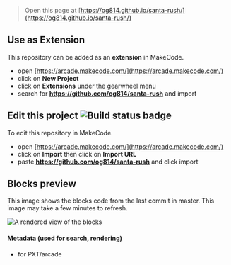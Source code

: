  


> Open this page at [https://og814.github.io/santa-rush/](https://og814.github.io/santa-rush/)

## Use as Extension

This repository can be added as an **extension** in MakeCode.

* open [https://arcade.makecode.com/](https://arcade.makecode.com/)
* click on **New Project**
* click on **Extensions** under the gearwheel menu
* search for **https://github.com/og814/santa-rush** and import

## Edit this project ![Build status badge](https://github.com/og814/santa-rush/workflows/MakeCode/badge.svg)

To edit this repository in MakeCode.

* open [https://arcade.makecode.com/](https://arcade.makecode.com/)
* click on **Import** then click on **Import URL**
* paste **https://github.com/og814/santa-rush** and click import

## Blocks preview

This image shows the blocks code from the last commit in master.
This image may take a few minutes to refresh.

![A rendered view of the blocks](https://github.com/og814/santa-rush/raw/master/.github/makecode/blocks.png)

#### Metadata (used for search, rendering)

* for PXT/arcade
<script src="https://makecode.com/gh-pages-embed.js"></script><script>makeCodeRender("{{ site.makecode.home_url }}", "{{ site.github.owner_name }}/{{ site.github.repository_name }}");</script>
